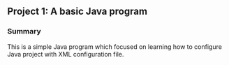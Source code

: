 ## Project 1: A basic Java program

### Summary
This is a simple Java program which focused on learning how to configure Java project with XML configuration file.

